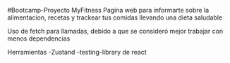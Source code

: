 #Bootcamp-Proyecto MyFitness
Pagina web para informarte sobre la alimentacion, recetas y trackear tus comidas llevando una dieta saludable

Uso de fetch para llamadas, debido a que se consideró mejor trabajar con menos dependencias

Herramientas
-Zustand
-testing-library de react